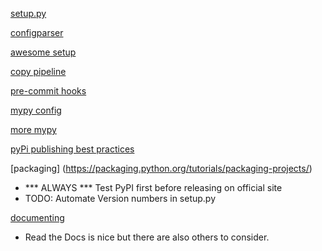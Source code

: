 [setup.py](https://stackoverflow.com/a/50194143)

[configparser](https://docs.python.org/3/library/configparser.html)

[awesome setup](https://www.laac.dev/blog/automating-convention-linting-formatting-python/)

[copy pipeline](https://github.com/CoinAlpha/hummingbot/blob/master/.github/workflows/workflow.yml)

[pre-commit hooks](https://github.com/laactech/pre-commit-config-latest)

[mypy config](https://mypy.readthedocs.io/en/stable/config_file.html#confval-disallow_untyped_calls)

[more mypy](https://breadcrumbscollector.tech/mypy-how-to-use-it-in-my-project/)

[pyPi publishing best practices](https://towardsdatascience.com/deep-dive-create-and-publish-your-first-python-library-f7f618719e14)

[packaging] (https://packaging.python.org/tutorials/packaging-projects/)
 - *** ALWAYS *** Test PyPI first before releasing on official site
 - TODO: Automate Version numbers in setup.py

[documenting](https://realpython.com/documenting-python-code/#documenting-your-python-projects)
- Read the Docs is nice but there are also others to consider.
